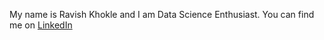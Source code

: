 My name is Ravish Khokle and I am Data Science Enthusiast. You can find me on [LinkedIn](www.linkedin.com/in/ravishkhokle)

